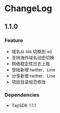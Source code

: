 # ChangeLog

## 1.1.0

### Feature

- 域名从 tds 切换到 xd
- 支持海外域名动态切换
- 网络稳定性日志上报
- 登陆新增 twitter、Line
- 分享新增 twitter、Line
- 项目目录规范修改

### Dependencies

- TapSDK 1.1.1